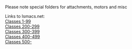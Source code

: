 Please note special folders for attachments, motors and misc     

Links to Ismacs.net:     
[Classes 1-99](http://ismacs.net/singer_sewing_machine_company/model-list/classes-1-99.html)     
[Classes 200-299](http://ismacs.net/singer_sewing_machine_company/model-list/classes-200-299.html)     
[Classes 300-399](http://ismacs.net/singer_sewing_machine_company/model-list/classes-300-399.html)     
[Classes 400-499](http://ismacs.net/singer_sewing_machine_company/model-list/classes-400-499.html)     
[Classes 500-](http://ismacs.net/singer_sewing_machine_company/model-list/classes-500+.html)     
